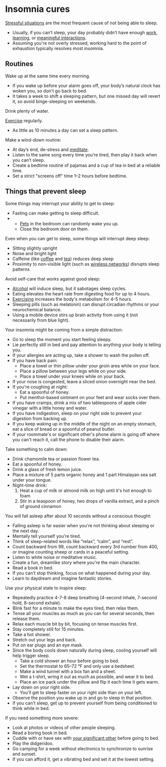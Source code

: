 
# Insomnia cures

[Stressful situations](happiness-stress.md) are the most frequent cause of not being able to sleep.

- Usually, if you can’t sleep, your day probably didn’t have enough [work](success-4_routine.md), [learning](mind-memory.md), or [meaningful interactions](people-conversation.md).
- Assuming you're not overly stressed, working hard to the point of exhaustion typically resolves most insomnia.

## Routines

Wake up at the same time every morning.

- If you wake up before your alarm goes off, your body’s natural clock has woken you, so don't go back to bed.
- It takes a week to shift a sleeping pattern, but one missed day will revert it, so avoid binge-sleeping on weekends.

Drink plenty of water.

[Exercise](body-3_exercise.md) regularly.

- As little as 10 minutes a day can set a sleep pattern.

Make a wind-down routine:

- At day’s end, de-stress and [meditate](awareness-meditation.md).
- Listen to the same song every time you’re tired, then play it back when you can’t sleep.
- Create a bedtime routine of pajamas and a cup of tea in bed at a reliable time.
- Set a strict "screens off" time 1–2 hours before bedtime.

## Things that prevent sleep

Some things may interrupt your ability to get to sleep:

- Fasting can make getting to sleep difficult.
- - [Pets](fun-pets.md) in the bedroom can randomly wake you up.
  - Close the bedroom door on them.

Even when you can get to sleep, some things will interrupt deep sleep:

- Sitting slightly upright
- Noise and bright light
- Caffeine (like [coffee](fun-coffee.md) and [tea](fun-tea.md)) reduces deep sleep
- Proximity to non-visible light (such as [wireless networks](radio.md)) disrupts sleep patterns

Avoid self-care that works against good sleep:

- [Alcohol](fun-alcohol.md) will induce sleep, but it sabotages sleep cycles.
- Eating elevates the heart rate from digesting food for up to 4 hours.
- [Exercising](body-3_exercise.md) increases the body's metabolism for 4–5 hours.
- Sleeping pills (such as melatonin) can disrupt circadian rhythms or your neurochemical balance.
- Using a mobile device stirs up brain activity from using it (not necessarily from blue light).

Your insomnia might be coming from a simple distraction:

- Go to sleep the moment you start feeling sleepy.
- Lie perfectly still in bed and pay attention to anything your body is telling you.
- If your allergies are acting up, take a shower to wash the pollen off.
- If you have back pain:
  - Place a towel or thin pillow under your groin area while on your face.
  - Place a pillow between your legs while on your side.
  - Place a towel under your knees while on your back.
- If your nose is congested, leave a sliced onion overnight near the bed.
- If you're coughing at night:
  - Eat a spoonful of honey.
  - Put menthol-based ointment on your feet and wear socks over them.
- If you have cramps, drink a mix of two tablespoons of apple cider vinegar with a little honey and water.
- If you have indigestion, sleep on your right side to prevent your digestion from backing up.
- If you keep waking up in the middle of the night on an empty stomach, eat a slice of bread or a spoonful of peanut butter.
- If your roommate's or significant other's phone alarm is going off where you can't reach it, call the phone to disable their alarm.

Take something to calm down:

- Drink chamomile tea or passion flower tea.
- Eat a spoonful of honey.
- Drink a glass of fresh lemon juice.
- Place a mixture of 5 parts organic honey and 1 part Himalayan sea salt under your tongue.
- Night-time drink:
  1. Heat a cup of milk or almond milk on high until it's hot enough to foam
  2. Stir in a teaspoon of honey, two drops of vanilla extract, and a pinch of ground cinnamon

You will fall asleep after about 10 seconds without a conscious thought:

- Falling asleep is far easier when you're not thinking about sleeping or the next day.
- Mentally tell yourself you're tired.
- Think of sleep-related words like “relax”, “calm”, and “rest”.
- Count backward from 99, count backward every 3rd number from 400, or imagine counting sheep or cards in a peaceful setting.
- Listen to white noise or meditative music.
- Create a fun, dreamlike story where you're the main character.
- Read a book in bed.
- If you can't stop thinking, focus on what happened during your day.
- Learn to daydream and imagine fantastic stories.

Use your physical state to inspire sleep:

- Repeatedly practice 4-7-8 deep breathing (4-second inhale, 7-second hold, 8-second exhale).
- Blink fast for a minute to make the eyes tired, then relax them.
- Tense all your muscles as much as you can for several seconds, then release them.
- Relax each muscle bit by bit, focusing on tense muscles first.
- Stay completely still for 15 minutes.
- Take a hot shower.
- Stretch out your legs and back.
- Put on ear plugs and an eye mask.
- Since the body cools down naturally during sleep, cooling yourself will help trigger sleep.
  - Take a cold shower an hour before going to bed.
  - Set the thermostat to 65–72 °F and only use a bedsheet.
  - Make a wind tunnel with a box fan and a sheet.
  - Wet a t-shirt, wring it out as much as possible, and wear it to bed.
  - Place an ice pack under the pillow and flip it each time it gets warm.
- Lay down on your right side.
  - You'll get to sleep faster on your right side than on your left.
- Observe the position you wake up in and go to sleep in that position.
- If you can't sleep, get up to prevent yourself from being conditioned to think while in bed.

If you need something more severe:

- Look at photos or videos of other people sleeping.
- Read a boring book in bed.
- Cuddle with or have sex with [your significant other](relationships-3_marriage.md) before going to bed.
- Play the didgeridoo.
- Go camping for a week without electronics to synchronize to sunrise and sunset.
- If you can afford it, get a vibrating bed and set it at the lowest setting.
